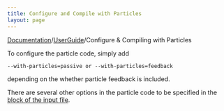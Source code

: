 ```yaml
---
title: Configure and Compile with Particles
layout: page
---
```

[Documentation]({{site.baseurl}}/AthenaDocs)/[UserGuide]({{site.baseurl}}/AthenaDocsUG)/Configure & Compiling with Particles

To configure the particle code, simply add

	--with-particles=passive or --with-particles=feedback

depending on the whether particle feedback is included.

There are several other options in the particle code to be specified in the [<particle> block of the input file]({{site.baseurl}}/AthenaDocsParBlock).
